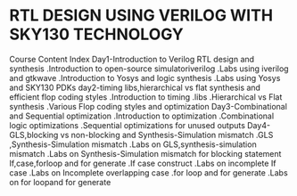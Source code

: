 # RTL DESIGN USING VERILOG WITH SKY130 TECHNOLOGY
Course Content Index
Day1-Introduction to Verilog RTL design and synthesis
      .Introduction to open-source simulatoriverilog
      .Labs using iverilog and gtkwave
      .Introduction to Yosys and logic synthesis
      .Labs using Yosys and SKY130 PDKs
day2-timing libs,hierarchical vs flat synthesis and efficient flop coding styles
      .Introduction to timing .libs
      .Hierarchical vs Flat synthesis
      .Various Flop coding styles and optimization 
Day3-Combinational and Sequential optimization 
      .Introduction to optimization 
      .Combinational logic optimizations
      .Sequential optimizations for unused outputs 
Day4-GLS,blocking vs non-blocking and Synthesis-Simulation mismatch
      .GLS ,Synthesis-Simulation mismatch
      .Labs on GLS,synthesis-simulation mismatch
      .Labs on Synthesis-Simulation mismatch for blocking statement
If,case,forloop and for generate
      .If case construct
      .Labs on incomplete If case
      .Labs on Incomplete overlapping case
      .for loop and for generate
      .Labs on for loopand for generate
